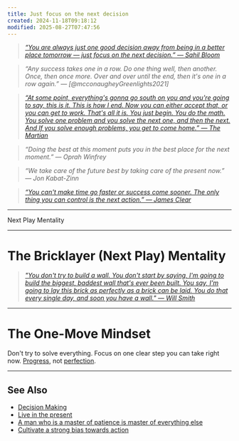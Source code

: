 ```yaml
---
title: Just focus on the next decision
created: 2024-11-18T09:18:12
modified: 2025-08-27T07:47:56
---
```


> _[“You are always just one good decision away from being in a better place tomorrow — just focus on the next decision.” — Sahil Bloom](https://www.sahilbloom.com/newsletter/information-action-gap-one-decision-away-more)_

> _“Any success takes one in a row. Do one thing well, then another. Once, then once more. Over and over until the end, then it's one in a row again.” — [@mcconaugheyGreenlights2021]_

> _[“At some point, everything's gonna go south on you and you're going to say, this is it. This is how I end. Now you can either accept that, or you can get to work. That's all it is. You just begin. You do the math. You solve one problem and you solve the next one, and then the next. And If you solve enough problems, you get to come home.” — The Martian](https://www.youtube.com/watch?v=mDYCLFE86Po)_

> _“Doing the best at this moment puts you in the best place for the next moment.” — Oprah Winfrey_

> _“We take care of the future best by taking care of the present now.” — Jon Kabat-Zinn_

> _[“You can't make time go faster or success come sooner. The only thing you can control is the next action.” — James Clear](https://jamesclear.com/3-2-1/april-24-2025)_

---

Next Play Mentality

---

# The Bricklayer (Next Play) Mentality

> _["You don't try to build a wall. You don't start by saying, I'm going to build the biggest, baddest wall that's ever been built. You say, I'm going to lay this brick as perfectly as a brick can be laid. You do that every single day, and soon you have a wall." —  Will Smith](https://www.youtube.com/watch?v=wIsgyIq_kFs&t=128s)_

---

# The One-Move Mindset​

Don't try to solve everything. Focus on one clear step you can take right now. [Progress](Journey%20over%20destination.md), not [perfection](perfectionism.md).

---

## See Also

* [Decision Making](decision-making.md)
* [Live in the present](live-in-the-present.md)
* [A man who is a master of patience is master of everything else](a-man-who-is-a-master-of-patience-is-master-of-everything-else.md)
* [Cultivate a strong bias towards action](cultivate-a-strong-bias-towards-action.md)

